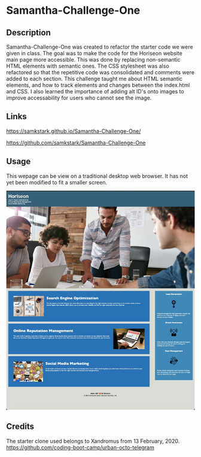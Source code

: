 # Samantha-Challenge-One

## Description
Samantha-Challenge-One was created to refactor the starter code we were given in class. The goal was to make the code for the Horiseon website main page more accessible. This was done by replacing non-semantic HTML elements with semantic ones. The CSS stylesheet was also refactored so that the repetitive code was consolidated and comments were added to each section. This challenge taught me about HTML semantic elements, and how to track elements and changes between the index.html and CSS. I also learned the importance of adding alt ID's onto images to improve accessability for users who cannot see the image. 

## Links
https://samkstark.github.io/Samantha-Challenge-One/

https://github.com/samkstark/Samantha-Challenge-One

## Usage
This wepage can be view on a traditional desktop web browser. It has not yet been modified to fit a smaller screen.

![Getting Started](./assets/images/website-screenshot.jpg)  

## Credits
The starter clone used belongs to Xandromus from 13 February, 2020. 
https://github.com/coding-boot-camp/urban-octo-telegram